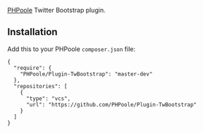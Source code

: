 [PHPoole](http://github.com/Narno/PHPoole/) Twitter Bootstrap plugin.

Installation
------------

Add this to your PHPoole ```composer.json``` file:
```
{
  "require": {
    "PHPoole/Plugin-TwBootstrap": "master-dev"
  },
  "repositories": [
    {
      "type": "vcs",
      "url": "https://github.com/PHPoole/Plugin-TwBootstrap"
    }
  ]
}
```